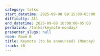 ```yaml
---
category: talks
start_datetime: 2025-09-08 09:15:00-05:00
difficulty: All
end_datetime: 2025-09-08 10:00:00-05:00
permalink: /talks/keynote-monday/
presenter_slugs: null
room: Room B
title: Keynote (to be announced) (Monday)
track: t0
---
```

